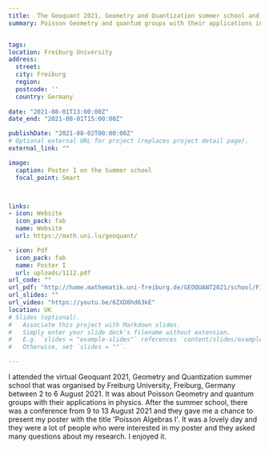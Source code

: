 ```yaml
---
title:  The Geoquant 2021, Geometry and Quantization summer school and conference
summary: Poisson Geometry and quantum groups with their applications in physics, virtual, 2 - 6 and 9 - 13 August 2021.


tags:
location: Freiburg University
address:
  street: 
  city: Freiburg
  region: 
  postcode: ''
  country: Germany
  
date: "2021-08-01T13:00:00Z"
date_end: "2021-08-01T15:00:00Z"

publishDate: "2021-08-02T00:00:00Z"
# Optional external URL for project (replaces project detail page).
external_link: ""

image:
  caption: Poster I on the Summer school
  focal_point: Smart



links:
- icon: Website
  icon_pack: fab
  name: Website 
  url: https://math.uni.lu/geoquant/

- icon: Pdf
  icon_pack: fab
  name: Poster I
  url: uploads/1112.pdf
url_code: ""
url_pdf: "http://home.mathematik.uni-freiburg.de/GEOQUANT2021/school/Files/waldmann-notes.pdf"
url_slides: ""
url_video: "https://youtu.be/6ZXO8hd63kE"
location: UK
# Slides (optional).
#   Associate this project with Markdown slides.
#   Simply enter your slide deck's filename without extension.
#   E.g. `slides = "example-slides"` references `content/slides/example-slides.md`.
#   Otherwise, set `slides = ""`.

---
```

I attended the virtual Geoquant 2021, Geometry and Quantization summer school that was organised by Freiburg University, Freiburg, Germany between 2 to 6 August 2021. It was about Poisson Geometry and quantum groups with their applications in physics.
After the summer school, there was a conference from 9 to 13 August 2021 and they gave me a chance to present my poster with the title 'Poisson Algebras I'. It was a lovely day and they were a lot of people who were interested in my poster and they asked many questions about my research. I enjoyed it.
